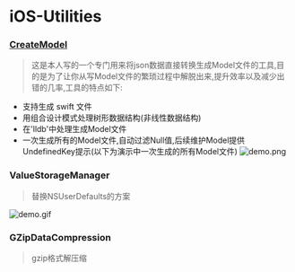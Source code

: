 # iOS-Utilities

### [CreateModel]((http://www.cnblogs.com/YouXianMing/p/4957619.html))

> 这是本人写的一个专门用来将json数据直接转换生成Model文件的工具,目的是为了让你从写Model文件的繁琐过程中解脱出来,提升效率以及减少出错的几率,工具的特点如下:

* 支持生成 swift 文件
* 用组合设计模式处理树形数据结构(非线性数据结构)
* 在'lldb'中处理生成Model文件
* 一次生成所有的Model文件,自动过滤Null值,后续维护Model提供UndefinedKey提示(以下为演示中一次生成的所有Model文件)
![demo.png](http://images2015.cnblogs.com/blog/607542/201511/607542-20151111223951540-2102716162.png)


### ValueStorageManager

> 替换NSUserDefaults的方案

![demo.gif](http://images2015.cnblogs.com/blog/607542/201603/607542-20160317214443037-1709824730.gif)


### GZipDataCompression

> gzip格式解压缩
